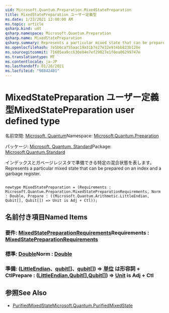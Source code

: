```yaml
---
uid: Microsoft.Quantum.Preparation.MixedStatePreparation
title: MixedStatePreparation ユーザー定義型
ms.date: 1/23/2021 12:00:00 AM
ms.topic: article
qsharp.kind: udt
qsharp.namespace: Microsoft.Quantum.Preparation
qsharp.name: MixedStatePreparation
qsharp.summary: Represents a particular mixed state that can be prepared on an index and a garbage register.
ms.openlocfilehash: 7e5b6ca755aac19a31b7e27e32e934bb823b128e
ms.sourcegitcommit: 71605ea9cc630e84e7ef29027e1f0ea06299747e
ms.translationtype: MT
ms.contentlocale: ja-JP
ms.lasthandoff: 01/26/2021
ms.locfileid: "98842401"
---
```

# <a name="mixedstatepreparation-user-defined-type"></a><span data-ttu-id="6e7ce-102">MixedStatePreparation ユーザー定義型</span><span class="sxs-lookup"><span data-stu-id="6e7ce-102">MixedStatePreparation user defined type</span></span>

<span data-ttu-id="6e7ce-103">名前空間: [Microsoft. Quantum](xref:Microsoft.Quantum.Preparation)</span><span class="sxs-lookup"><span data-stu-id="6e7ce-103">Namespace: [Microsoft.Quantum.Preparation](xref:Microsoft.Quantum.Preparation)</span></span>

<span data-ttu-id="6e7ce-104">パッケージ: [Microsoft. Quantum. Standard](https://nuget.org/packages/Microsoft.Quantum.Standard)</span><span class="sxs-lookup"><span data-stu-id="6e7ce-104">Package: [Microsoft.Quantum.Standard](https://nuget.org/packages/Microsoft.Quantum.Standard)</span></span>


<span data-ttu-id="6e7ce-105">インデックスとガベージレジスタで準備できる特定の混合状態を表します。</span><span class="sxs-lookup"><span data-stu-id="6e7ce-105">Represents a particular mixed state that can be prepared on an index and a garbage register.</span></span>

```qsharp

newtype MixedStatePreparation = (Requirements : Microsoft.Quantum.Preparation.MixedStatePreparationRequirements, Norm : Double, Prepare : ((Microsoft.Quantum.Arithmetic.LittleEndian, Qubit[], Qubit[]) => Unit is Adj + Ctl));
```



## <a name="named-items"></a><span data-ttu-id="6e7ce-106">名前付き項目</span><span class="sxs-lookup"><span data-stu-id="6e7ce-106">Named Items</span></span>

### <a name="requirements--mixedstatepreparationrequirements"></a><span data-ttu-id="6e7ce-107">要件: [MixedStatePreparationRequirements](xref:Microsoft.Quantum.Preparation.MixedStatePreparationRequirements)</span><span class="sxs-lookup"><span data-stu-id="6e7ce-107">Requirements : [MixedStatePreparationRequirements](xref:Microsoft.Quantum.Preparation.MixedStatePreparationRequirements)</span></span>


### <a name="norm--double"></a><span data-ttu-id="6e7ce-108">標準: [Double](xref:microsoft.quantum.lang-ref.double)</span><span class="sxs-lookup"><span data-stu-id="6e7ce-108">Norm : [Double](xref:microsoft.quantum.lang-ref.double)</span></span>


### <a name="prepare--littleendianqubitqubit--unit--is-adj--ctl"></a><span data-ttu-id="6e7ce-109">準備: ([LittleEndian](xref:Microsoft.Quantum.Arithmetic.LittleEndian)、[qubit](xref:microsoft.quantum.lang-ref.qubit)[]、[qubit](xref:microsoft.quantum.lang-ref.qubit)[]) => [単位](xref:microsoft.quantum.lang-ref.unit)  は形容詞 + Ctl</span><span class="sxs-lookup"><span data-stu-id="6e7ce-109">Prepare : ([LittleEndian](xref:Microsoft.Quantum.Arithmetic.LittleEndian),[Qubit](xref:microsoft.quantum.lang-ref.qubit)[],[Qubit](xref:microsoft.quantum.lang-ref.qubit)[]) => [Unit](xref:microsoft.quantum.lang-ref.unit)  is Adj + Ctl</span></span>



## <a name="see-also"></a><span data-ttu-id="6e7ce-110">参照</span><span class="sxs-lookup"><span data-stu-id="6e7ce-110">See Also</span></span>

- [<span data-ttu-id="6e7ce-111">PurifiedMixedState</span><span class="sxs-lookup"><span data-stu-id="6e7ce-111">Microsoft.Quantum.PurifiedMixedState</span></span>](xref:Microsoft.Quantum.PurifiedMixedState)